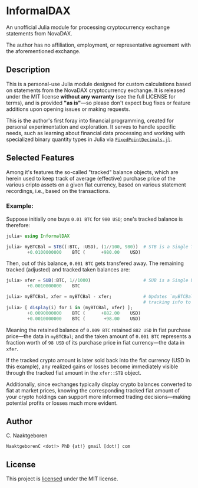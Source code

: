 # InformalDAX

An unofficial Julia module for processing cryptocurrency exchange statements from NovaDAX.

The author has no affiliation, employment, or representative agreement with the aforementioned exchange.

## Description

This is a personal-use Julia module designed for custom calculations based on statements from
the NovaDAX cryptocurrency exchange. It is released under the MIT license **without any
warranty** (see the full LICENSE for terms), and is provided **"as is"**—so please don't expect
bug fixes or feature additions upon opening issues or making requests.

This is the author's first foray into financial programming, created for personal
experimentation and exploration. It serves to handle specific needs, such as learning about
financial data processing and working with specialized binary quantity types in Julia via
[`FixedPointDecimals.jl`](https://github.com/JuliaMath/FixedPointDecimals.jl).

## Selected Features

Among it's features the so-called "tracked" balance objects, which are herein used to keep track
of average (effective) purchase price of the various cripto assets on a given fiat currency,
based on various statement recordings, i.e., based on the transactions.

### Example:

Suppose initially one buys `0.01 BTC` for `980 USD`; one's tracked balance is therefore:

```julia
julia> using InformalDAX

julia> myBTCBal = STB((:BTC, :USD), (1//100, 980))  # STB is a Single Tracked Balance object
        +0.0100000000    BTC (      +980.00    USD)
```

Then, out of this balance, `0.001 BTC` gets transfered away. The remaining tracked (adjusted)
and tracked taken balances are:

```julia
julia> xfer = SUB(:BTC, 1//1000)                    # SUB is a Single Untracked Balance object
        +0.0010000000    BTC

julia> myBTCBal, xfer = myBTCBal - xfer;            # Updates `myBTCBal` and adds
                                                    # tracking info to `xfer`
julia> [ display(i) for i in (myBTCBal, xfer) ];
        +0.0090000000    BTC (      +882.00    USD)
        +0.0010000000    BTC (       +98.00    USD)
```

Meaning the retained balance of `0.009 BTC` retained `882 USD` in fiat purchase price—the data
in `myBTCBal`; and the taken amount of `0.001 BTC` represents a fraction worth of `98 USD` of
its purchase price in fiat currency—the data in `xfer`.

If the tracked crypto amount is later sold back into the fiat currency (USD in this example),
any realized gains or losses become immediately visible through the tracked fiat amount in the
`xfer::STB` object.

Additionally, since exchanges typically display crypto balances converted to fiat at market
prices, knowing the corresponding tracked fiat amount of your crypto holdings can support more
informed trading decisions—making potential profits or losses much more evident.

## Author

C. Naaktgeboren

`NaaktgeborenC <dot!> PhD {at!} gmail [dot!] com`

## License

This project is [licensed](https://github.com/cnaak/InformalDAX.jl/blob/main/LICENSE)
under the MIT license.


